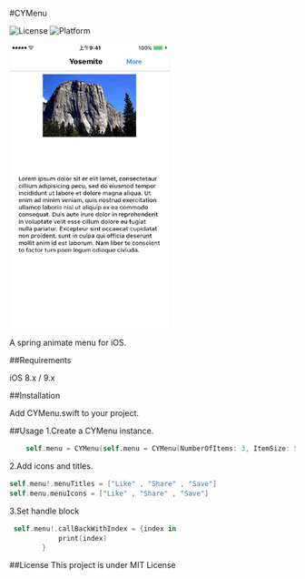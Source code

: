 #CYMenu

![License](https://img.shields.io/badge/license-MIT-blue.svg)
![Platform](https://img.shields.io/badge/platform-iOS-red.svg)

![](demo.gif)


A spring animate menu for iOS.

##Requirements

iOS 8.x / 9.x

##Installation

Add CYMenu.swift to your project.

##Usage
1.Create a CYMenu instance.

```swift
	self.menu = CYMenu(self.menu = CYMenu(NumberOfItems: 3, ItemSize: 50, ItemSpace: 15, OriginPoint: CGPointMake(moreButton.center.x , moreButton.center.y + 10 ) ,ShowDirection: .Down))
```

2.Add icons and titles.

```swift
self.menu!.menuTitles = ["Like" , "Share" , "Save"]
self.menu.menuIcons = ["Like" , "Share" , "Save"]
```

3.Set handle block

```swift
 self.menu!.callBackWithIndex = {index in
            print(index)
        }
```

##License
This project is under MIT License
